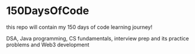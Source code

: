 # 150DaysOfCode

this repo will contain my 150 days of code learning journey!

DSA, Java programming, CS fundamentals, interview prep and its practice problems and 
Web3 development
